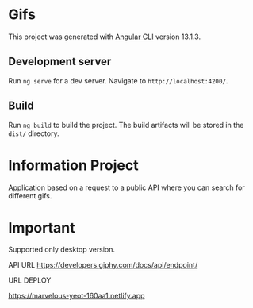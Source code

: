 # Gifs

This project was generated with [Angular CLI](https://github.com/angular/angular-cli) version 13.1.3.

## Development server

Run `ng serve` for a dev server. Navigate to `http://localhost:4200/`.

## Build

Run `ng build` to build the project. The build artifacts will be stored in the `dist/` directory.


# Information Project


Application based on a request to a public API where you can search for different gifs.

# Important
Supported only desktop version.

API URL
https://developers.giphy.com/docs/api/endpoint/

URL DEPLOY

https://marvelous-yeot-160aa1.netlify.app
